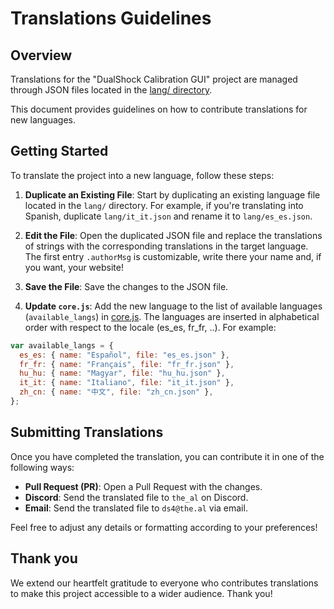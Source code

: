 # Translations Guidelines

## Overview

Translations for the "DualShock Calibration GUI" project are managed through
JSON files located in the [lang/ directory](https://github.com/dualshock-tools/dualshock-tools.github.io/tree/main/lang).

This document provides guidelines on how to contribute translations for new languages.

## Getting Started

To translate the project into a new language, follow these steps:

1. **Duplicate an Existing File**: Start by duplicating an existing language file located in the `lang/` directory. For example, if you're translating into Spanish, duplicate `lang/it_it.json` and rename it to `lang/es_es.json`.

2. **Edit the File**: Open the duplicated JSON file and replace the translations of strings with the corresponding translations in the target language. The first entry `.authorMsg` is customizable, write there your name and, if you want, your website!

3. **Save the File**: Save the changes to the JSON file.

4. **Update `core.js`**: Add the new language to the list of available languages (`available_langs`) in [core.js](https://github.com/dualshock-tools/dualshock-tools.github.io/blob/main/core.js). The languages are inserted in alphabetical order with respect to the locale (es_es, fr_fr, ..). For example:

```javascript
var available_langs = {
  es_es: { name: "Español", file: "es_es.json" },
  fr_fr: { name: "Français", file: "fr_fr.json" },
  hu_hu: { name: "Magyar", file: "hu_hu.json" },
  it_it: { name: "Italiano", file: "it_it.json" },
  zh_cn: { name: "中文", file: "zh_cn.json" },
};
```

## Submitting Translations

Once you have completed the translation, you can contribute it in one of the following ways:

- **Pull Request (PR)**: Open a Pull Request with the changes.
- **Discord**: Send the translated file to `the_al` on Discord.
- **Email**: Send the translated file to `ds4@the.al` via email.

Feel free to adjust any details or formatting according to your preferences!

## Thank you

We extend our heartfelt gratitude to everyone who contributes translations to
make this project accessible to a wider audience. Thank you!
